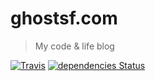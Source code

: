 # ghostsf.com
> My code & life blog

[![Travis](https://img.shields.io/travis/ghostsf/ghostsf.com.svg?style=flat-square)](https://travis-ci.org/ghostsf/ghostsf.com)
[![dependencies Status](https://img.shields.io/david/ghostsf/ghostsf.com.svg?style=flat-square)](https://david-dm.org/ghostsf/ghostsf.com)
